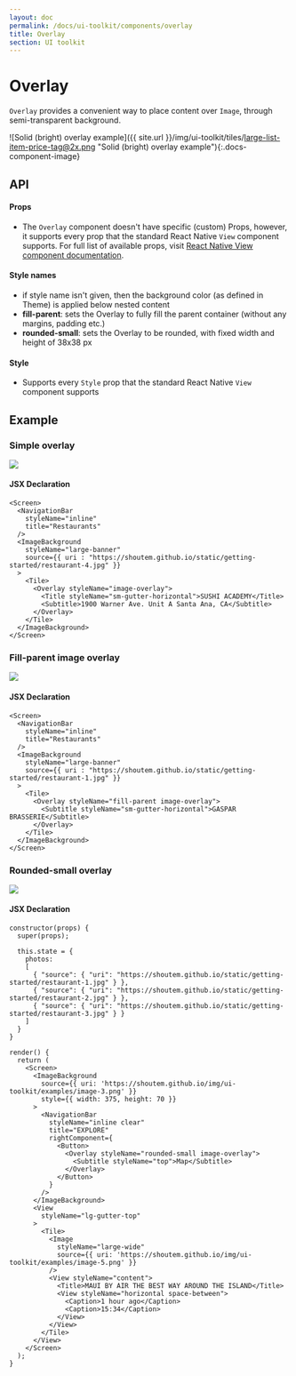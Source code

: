 ```yaml
---
layout: doc
permalink: /docs/ui-toolkit/components/overlay
title: Overlay
section: UI toolkit
---
```


# Overlay

`Overlay` provides a convenient way to place content over `Image`, through semi-transparent background.

![Solid (bright) overlay example]({{ site.url }}/img/ui-toolkit/tiles/large-list-item-price-tag@2x.png "Solid (bright) overlay example"){:.docs-component-image}

## API

#### Props

* The `Overlay` component doesn't have specific (custom) Props, however, it supports every prop that the standard React Native `View` component supports. For full list of available props, visit
[React Native View component documentation](https://facebook.github.io/react-native/docs/view.html "React Native View component documentation").

#### Style names

* if style name isn't given, then the background color (as defined in Theme) is applied below nested content
* **fill-parent**: sets the Overlay to fully fill the parent container (without any margins, padding etc.)
* **rounded-small**: sets the Overlay to be rounded, with fixed width and height of 38x38 px

#### Style
* Supports every `Style` prop that the standard React Native `View` component supports

## Example

### Simple overlay

<p class="image">
<img src='{{ site.url }}/img/ui-toolkit/overlay/simple-overlay.png'/>
</p>

#### JSX Declaration

```JSX
<Screen>
  <NavigationBar
    styleName="inline"
    title="Restaurants"
  />
  <ImageBackground
    styleName="large-banner"
    source={{ uri : "https://shoutem.github.io/static/getting-started/restaurant-4.jpg" }}
  >
    <Tile>
      <Overlay styleName="image-overlay">
        <Title styleName="sm-gutter-horizontal">SUSHI ACADEMY</Title>
        <Subtitle>1900 Warner Ave. Unit A Santa Ana, CA</Subtitle>
      </Overlay>
    </Tile>
  </ImageBackground>
</Screen>
```

### Fill-parent image overlay

<p class="image">
<img src='{{ site.url }}/img/ui-toolkit/overlay/fill-parent-overlay.png'/>
</p>

#### JSX Declaration

```JSX
<Screen>
  <NavigationBar
    styleName="inline"
    title="Restaurants"
  />
  <ImageBackground
    styleName="large-banner"
    source={{ uri : "https://shoutem.github.io/static/getting-started/restaurant-1.jpg" }}
  >
    <Tile>
      <Overlay styleName="fill-parent image-overlay">
        <Subtitle styleName="sm-gutter-horizontal">GASPAR BRASSERIE</Subtitle>
      </Overlay>
    </Tile>
  </ImageBackground>
</Screen>
```

### Rounded-small overlay

<p class="image">
<img src='{{ site.url }}/img/ui-toolkit/overlay/rounded-small-overlay.png'/>
</p>

#### JSX Declaration

```JSX
constructor(props) {
  super(props);

  this.state = {
    photos:
    [
      { "source": { "uri": "https://shoutem.github.io/static/getting-started/restaurant-1.jpg" } },
      { "source": { "uri": "https://shoutem.github.io/static/getting-started/restaurant-2.jpg" } },
      { "source": { "uri": "https://shoutem.github.io/static/getting-started/restaurant-3.jpg" } }
    ]
  }
}

render() {
  return (
    <Screen>
      <ImageBackground
        source={{ uri: 'https://shoutem.github.io/img/ui-toolkit/examples/image-3.png' }}
        style={{ width: 375, height: 70 }}
      >
        <NavigationBar
          styleName="inline clear"
          title="EXPLORE"
          rightComponent={
            <Button>
              <Overlay styleName="rounded-small image-overlay">
                <Subtitle styleName="top">Map</Subtitle>
              </Overlay>
            </Button>
          }
        />
      </ImageBackground>
      <View
        styleName="lg-gutter-top"
      >
        <Tile>
          <Image
            styleName="large-wide"
            source={{ uri: 'https://shoutem.github.io/img/ui-toolkit/examples/image-5.png' }}
          />
          <View styleName="content">
            <Title>MAUI BY AIR THE BEST WAY AROUND THE ISLAND</Title>
            <View styleName="horizontal space-between">
              <Caption>1 hour ago</Caption>
              <Caption>15:34</Caption>
            </View>
          </View>
        </Tile>
      </View>
    </Screen>
  );
}
```
